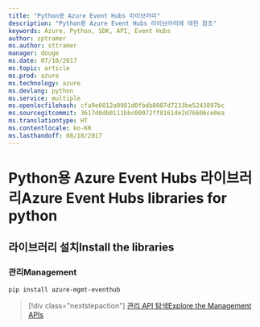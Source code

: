 ```yaml
---
title: "Python용 Azure Event Hubs 라이브러리"
description: "Python용 Azure Event Hubs 라이브러리에 대한 참조"
keywords: Azure, Python, SDK, API, Event Hubs
author: sptramer
ms.author: sttramer
manager: douge
ms.date: 07/10/2017
ms.topic: article
ms.prod: azure
ms.technology: azure
ms.devlang: python
ms.service: multiple
ms.openlocfilehash: cfa9e6012a0981d0fbdb8087d7233be5243897bc
ms.sourcegitcommit: 3617d0db0111bbc00072ff8161de2d76606ce0ea
ms.translationtype: HT
ms.contentlocale: ko-KR
ms.lasthandoff: 08/18/2017
---
```

# <a name="azure-event-hubs-libraries-for-python"></a><span data-ttu-id="58bd6-104">Python용 Azure Event Hubs 라이브러리</span><span class="sxs-lookup"><span data-stu-id="58bd6-104">Azure Event Hubs libraries for python</span></span>

## <a name="install-the-libraries"></a><span data-ttu-id="58bd6-105">라이브러리 설치</span><span class="sxs-lookup"><span data-stu-id="58bd6-105">Install the libraries</span></span>


### <a name="management"></a><span data-ttu-id="58bd6-106">관리</span><span class="sxs-lookup"><span data-stu-id="58bd6-106">Management</span></span>

```bash
pip install azure-mgmt-eventhub
```
> [!div class="nextstepaction"]
> [<span data-ttu-id="58bd6-107">관리 API 탐색</span><span class="sxs-lookup"><span data-stu-id="58bd6-107">Explore the Management APIs</span></span>](/python/api/overview/azure/eventhub/managementlibrary)